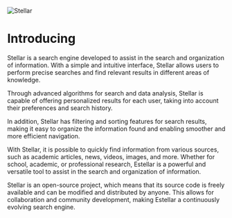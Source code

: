 ![Stellar](https://user-images.githubusercontent.com/129683445/233738698-6cf4c65d-0056-42e7-9639-221cc1bd7e09.png)

# Introducing
Stellar is a search engine developed to assist in the search and organization of information. With a simple and intuitive interface, Stellar allows users to perform precise searches and find relevant results in different areas of knowledge.

Through advanced algorithms for search and data analysis, Stellar is capable of offering personalized results for each user, taking into account their preferences and search history.

In addition, Stellar has filtering and sorting features for search results, making it easy to organize the information found and enabling smoother and more efficient navigation.

With Stellar, it is possible to quickly find information from various sources, such as academic articles, news, videos, images, and more. Whether for school, academic, or professional research, Estellar is a powerful and versatile tool to assist in the search and organization of information.

Stellar is an open-source project, which means that its source code is freely available and can be modified and distributed by anyone. This allows for collaboration and community development, making Estellar a continuously evolving search engine.
